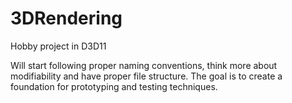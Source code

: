 # 3DRendering
Hobby project in D3D11

Will start following proper naming conventions, think more about modifiability and have proper file structure.
The goal is to create a foundation for prototyping and testing techniques.
